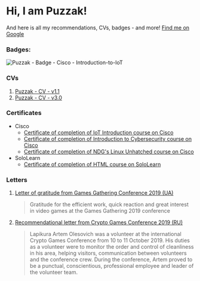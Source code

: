 # Hi, I am Puzzak!
And here is all my recommendations, CVs, badges - and more!
[Find me on Google](https://www.google.com/search?q=puzzak)
### Badges:
  ![Puzzak - Badge - Cisco - Introduction-to-IoT](/Puzzak%20-%20Badge%20-%20Cisco%20-%20Introduction-to-IoT%20-%20150px.png)
### CVs
  1. [Puzzak - CV - v1.1](/Puzzak%20-%20CV%20-%20v1.1.pdf)
  1. [Puzzak - CV - v3.0](/Puzzak%20-%20CV%20-%20v3.0.pdf)
### Certificates
 * Cisco
    * [Certificate of completion of IoT Introduction course on Cisco](/Puzzak%20-%20Certificate%20-%20Cisco%20-%20IoT_Introduction.pdf)
    * [Certificate of completion of Introduction to Cybersecurity course on Cisco](/Puzzak%20-%20Certificate%20-%20Cisco%20-%20Introduction%20to%20Cybersecurity.pdf)
    * [Certificate of completion of NDG's Linux Unhatched course on Cisco](/Puzzak%20-%20Certificate%20-%20Cisco%20-%20NDG%20Linux%20Unhatched.pdf)
  * SoloLearn
    * [Certificate of completion of HTML course on SoloLearn](/Puzzak%20-%20Certificate%20-%20SoloLearn%20-%20HTML.pdf)
### Letters
  1. [Letter of gratitude from Games Gathering Conference 2019 (UA)](/Puzzak%20-%20Letter%20-%20GGC%20-%20Gratitude.pdf)
      > Gratitude for the efficient work, quick reaction and great interest in video games at the Games Gathering 2019 conference
  1. [Recommendational letter from Crypto Games Conference 2019 (RU)](/Puzzak%20-%20Letter%20-%20CGC%20-%20Recommendation.pdf)
      > Lapikura Artem Olesovich was a volunteer at the international Crypto Games Conference from 10 to 11 October 2019. His duties as a volunteer were to monitor the order and control of cleanliness in his area, helping visitors, communication between volunteers and the conference crew. During the conference, Artem proved to be a punctual, conscientious, professional employee and leader of the volunteer team.
